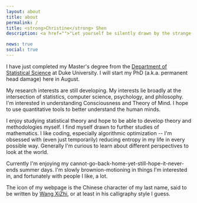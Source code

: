 ```yaml
---
layout: about
title: about
permalink: /
title: <strong>Christine</strong> Shen
description: <a href="">"Let yourself be silently drawn by the strange pull of what you really love. It will not lead you astray." - Rumi</a>. 

news: true
social: true
---
```


I have just completed my Master's degree from the [Department of Statistical Science](https://stat.duke.edu/) at Duke University. I will start my PhD (a.k.a. permanent head damage) here in August. 

My research interests are still developing. My interests lie broadly at the intersection of statistics, computer science, psychology, and philosophy. I'm interested in understanding Consciousness and Theory of Mind. I hope to use quantitative tools to better understand the human minds. 

I enjoy studying statistical theory and hope to be able to develop theory and methodologies myself. I find myself drawn to further studies of mathematics. I like coding, especially algorithmic optimization -- I'm obsessed with (even just temporarily) reducing entropy in my life in every possible way. Generally I'm curious to learn about different perspectives to look at the world.

Currently I'm enjoying my cannot-go-back-home-yet-still-hope-it-never-ends summer days. I'm slowly brownion-motioning in things I'm interested in, and fortunately with people I like, a lot. 

The icon of my webpage is the Chinese character of my last name, said to be written by [Wang XiZhi](http://www.sfds.cn/6C88/1025905.html), or at least in his calligraphy style I guess.

